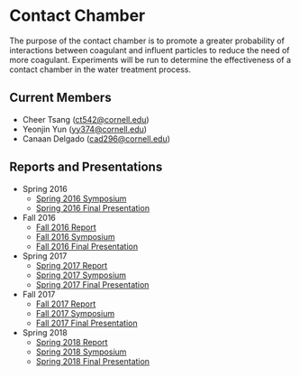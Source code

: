 # Contact Chamber
The purpose of the contact chamber is to promote a greater probability of interactions between coagulant and influent particles to reduce the need of more coagulant. Experiments will be run to determine the effectiveness of a contact chamber in the water treatment process.

## Current Members
* Cheer Tsang (ct542@cornell.edu)
* Yeonjin Yun (yy374@cornell.edu)
* Canaan Delgado (cad296@cornell.edu)

## Reports and Presentations
* Spring 2016 
  - [Spring 2016 Symposium](https://docs.google.com/presentation/d/1-EwTsOyl9IHuY2STwRTYz5k7_NfOdIyojJ7s5PHQgCk/edit?usp=sharing)
  - [Spring 2016 Final Presentation](https://docs.google.com/presentation/d/1Xcuk7Mcgq89CbMK2ymHwUBZJNELRMgINongWwM1bsHg/edit?usp=sharing)
* Fall 2016 
  - [Fall 2016 Report](https://github.com/AguaClara/contact_chamber/blob/master/rapid-mix-contact-fall2016.pdf)
  - [Fall 2016 Symposium](https://docs.google.com/presentation/d/1RdgoUj4pWJ3yHRMJw3VqPWnqxYkanCw85NiqDGYofhA/edit?usp=sharing)
  - [Fall 2016 Final Presentation](https://docs.google.com/presentation/d/1uUe4rAD-ogMQjxQBhtbiFmIkr36El4yT_CDvuXGHoew/edit?usp=sharing)
* Spring 2017
  - [Spring 2017 Report](https://github.com/AguaClara/contact_chamber/blob/master/rapid-mix-contact.pdf)
  - [Spring 2017 Symposium](https://docs.google.com/presentation/d/1O9wCDdi0UlcYIkL-ix-3cYmpzViJFNmBZvqWHo-456g/edit?usp=sharing)
  - [Spring 2017 Final Presentation](https://docs.google.com/presentation/d/1525RabIWXE8GLZRKafHvjpKLkYCzXVkj9zs_jqxivMU/edit?usp=sharing)
* Fall 2017 
  - [Fall 2017 Report](https://github.com/AguaClara/contact_chamber/blob/master/contact-chamber-fall.pdf)
  - [Fall 2017 Symposium](https://docs.google.com/presentation/d/1nvbiFrPUaDl7K3UWOjanzKeLPm4Z0cM3KG_kbOhHZSE/edit?usp=sharing)
  - [Fall 2017 Final Presentation](https://docs.google.com/presentation/d/1sUqdA37QAl6RXZHFIsKfZbOixko4K1kw2B_o7oWckBo/edit?usp=sharing)
* Spring 2018
  - [Spring 2018 Report](https://github.com/AguaClara/contact_chamber/blob/master/ContactChamber_Spring2018.md)
  - [Spring 2018 Symposium](https://docs.google.com/presentation/d/1KrNp-n18e77Mr_6DbSOoVp4apJyyxYiUmAS8KpJo6Ek/edit?usp=sharing)
  - [Spring 2018 Final Presentation](https://docs.google.com/presentation/d/1dCr7OMi3L_BmpLtQryQOdvP_meacC6ayrriDdHTejZk/edit?usp=sharing)
